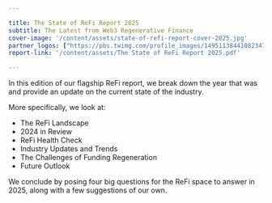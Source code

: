 ```yaml
---

title: The State of ReFi Report 2025
subtitle: The Latest from Web3 Regenerative Finance
cover-image: '/content/assets/state-of-refi-report-cover-2025.jpg'
partner_logos: ["https://pbs.twimg.com/profile_images/1495113844108234757/KIz-ugMM_400x400.jpg", "https://pbs.twimg.com/profile_images/1663247214041534464/BwVP8PqZ_400x400.jpg", "https://pbs.twimg.com/profile_images/1902400167774416896/nPtjiPB8_400x400.jpg"]
report-link: '/content/assets/The State of ReFi Report 2025.pdf'

---
```


In this edition of our flagship ReFi report, we break down the year that was and provide an update on the current state of the industry.

More specifically, we look at:

- The ReFi Landscape
- 2024 in Review
- ReFi Health Check
- Industry Updates and Trends
- The Challenges of Funding Regeneration
- Future Outlook

We conclude by posing four big questions for the ReFi space to answer in 2025, along with a few suggestions of our own.